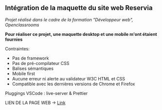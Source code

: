 ## Intégration de la maquette du site web Reservia

*Projet réalisé dans le cadre de la formation "Développeur web", Openclassrooms*

**Pour réaliser ce projet, une maquette desktop et une mobile m'ont étaient fournies**

Contraintes:

* Pas de framework
* Pas de pré-compilateur CSS
* Balises sémantiques
* Mobile first
* Aucune erreur ni alerte au validateur W3C HTML et CSS
* Compatible avec les dernières versions de Chrome et Firefox


Pluggings VSCode : live-server & Prettier

LIEN DE LA PAGE WEB -> [Link](https://mailys2731.github.io/Reservia_integration_HTML-CSS/)
